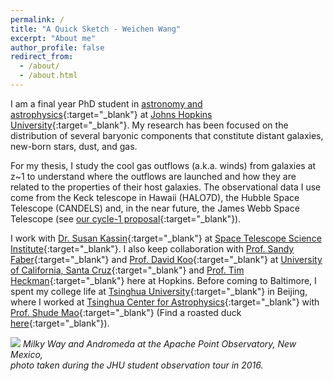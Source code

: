 ```yaml
---
permalink: /
title: "A Quick Sketch - Weichen Wang"
excerpt: "About me"
author_profile: false
redirect_from: 
  - /about/
  - /about.html
---
```


I am a final year PhD student in [astronomy and astrophysics](http://physics-astronomy.jhu.edu/){:target="_blank"}  at [Johns Hopkins University](https://www.jhu.edu/){:target="_blank"}. My research has been focused on the distribution of several baryonic components that constitute distant galaxies, new-born stars, dust, and gas. 

For my thesis, I study the cool gas outflows (a.k.a. winds) from galaxies at z~1 to understand where the outflows are launched and how they are related to the properties of their host galaxies. The observational data I use come from the Keck telescope in Hawaii (HALO7D), the Hubble Space Telescope (CANDELS) and, in the near future, the James Webb Space Telescope (see [our cycle-1 proposal](https://www.stsci.edu/jwst/science-execution/program-information.html?id=2123){:target="_blank"}).

I work with [Dr. Susan Kassin](http://www.susankassin.com/){:target="_blank"} at [Space Telescope Science Institute](http://www.stsci.edu){:target="_blank"}. I also keep collaboration with [Prof. Sandy Faber](http://www.ucolick.org/~faber/){:target="_blank"} and [Prof. David Koo](http://www.ucolick.org/~board/faculty/koo.html){:target="_blank"} at [University of California, Santa Cruz](http://www.astro.ucsc.edu/){:target="_blank"} and [Prof. Tim Heckman](https://physics-astronomy.jhu.edu/directory/timothy-heckman/){:target="_blank"} here at Hopkins. Before coming to Baltimore, I spent my college life at [Tsinghua University](http://www.tsinghua.edu.cn/publish/newthuen/){:target="_blank"} in Beijing, where I worked at [Tsinghua Center for Astrophysics](http://astro.tsinghua.edu.cn/){:target="_blank"} with [Prof. Shude Mao](http://astro.tsinghua.edu.cn/~smao/){:target="_blank"} (Find a roasted duck [here](http://www.huffingtonpost.com/2013/09/08/rubber-duck-beijing_n_3889252.html){:target="_blank"}).

![](https://weichenstars.github.io/images/apo_mws.jpg)
*Milky Way and Andromeda at the Apache Point Observatory, New Mexico, <br />
photo taken during the JHU student observation tour in 2016.*